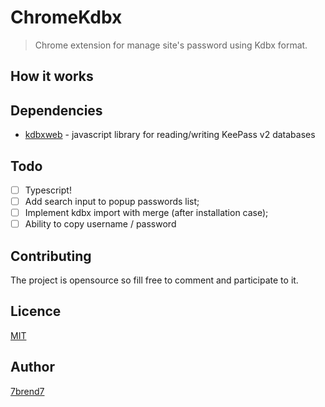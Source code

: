 # ChromeKdbx

> Chrome extension for manage site's password using Kdbx format.

## How it works


## Dependencies
- [kdbxweb](https://github.com/keeweb/kdbxweb) -  javascript library for reading/writing KeePass v2 databases

## Todo

- [ ] Typescript!
- [ ] Add search input to popup passwords list;
- [ ] Implement kdbx import with merge (after installation case);
- [ ] Ability to copy username / password

## Contributing
The project is opensource so fill free to comment and participate to it.

## Licence

[MIT](https://github.com/LICENCE)

## Author

[7brend7](https://github.com/7brend7)